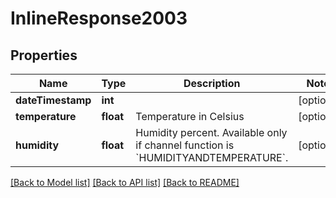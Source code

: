 # InlineResponse2003

## Properties
Name | Type | Description | Notes
------------ | ------------- | ------------- | -------------
**dateTimestamp** | **int** |  | [optional] 
**temperature** | **float** | Temperature in Celsius | [optional] 
**humidity** | **float** | Humidity percent. Available only if channel function is &#x60;HUMIDITYANDTEMPERATURE&#x60;. | [optional] 

[[Back to Model list]](../README.md#documentation-for-models) [[Back to API list]](../README.md#documentation-for-api-endpoints) [[Back to README]](../README.md)


